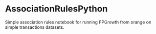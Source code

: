 # AssociationRulesPython

Simple association rules notebook for running FPGrowth from orange on simple transactions datasets.

